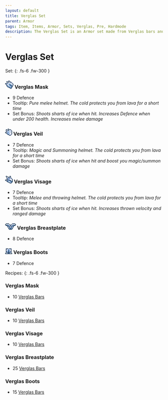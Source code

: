 ```yaml
---
layout: default
title: Verglas Set
parent: Armor
tags: Item, Items, Armor, Sets, Verglas, Pre, Hardmode
description: The Verglas Set is an Armor set made from Verglas bars and is a late pre-hardmode set
---
```


# Verglas Set

Set: 
{: .fs-6 .fw-300 }
### ![Icon](https://github.com/RickLugtigheid/SupernovaMod/blob/main/Items/Armor/PreHardmode/Verglas/VerglasMask.png?raw=true) Verglas Mask
- 9 Defence
- Tooltip: *Pure melee helmet. The cold protects you from lava for a short time*
- Set Bonus: *Shoots sharts of ice when hit. Increases Defence when under 200 health. Increases melee damage*


### ![Icon](https://github.com/RickLugtigheid/SupernovaMod/blob/main/Items/Armor/PreHardmode/Verglas/VerglasVeil.png?raw=true) Verglas Veil
- 7 Defence
- Tooltip: *Magic and Summoning helmet. The cold protects you from lava for a short time*
- Set Bonus: *Shoots sharts of ice when hit and boost you magic/summon damage*


### ![Icon](https://github.com/RickLugtigheid/SupernovaMod/blob/main/Items/Armor/PreHardmode/Verglas/VerglasVisage.png?raw=true) Verglas Visage
- 7 Defence
- Tooltip: *Melee and throwing helmet. The cold protects you from lava for a short time*
- Set Bonus: *Shoots sharts of ice when hit. Increases thrown velocity and ranged damage*


### ![Icon](https://github.com/RickLugtigheid/SupernovaMod/blob/main/Items/Armor/PreHardmode/Verglas/VerglasBreastplate.png?raw=true) Verglas Breastplate
- 8 Defence


### ![Icon](https://github.com/RickLugtigheid/SupernovaMod/blob/main/Items/Armor/PreHardmode/Verglas/VerglasBoots.png?raw=true) Verglas Boots
- 7 Defence


Recipes: 
{: .fs-6 .fw-300 }
### Verglas Mask
- 10 [Verglas Bars](https://ricklugtigheid.github.io/SupernovaMod/docs/items/materials/verglas_bar)


### Verglas Veil
- 10 [Verglas Bars](https://ricklugtigheid.github.io/SupernovaMod/docs/items/materials/verglas_bar)


### Verglas Visage
- 10 [Verglas Bars](https://ricklugtigheid.github.io/SupernovaMod/docs/items/materials/verglas_bar)


### Verglas Breastplate
- 25 [Verglas Bars](https://ricklugtigheid.github.io/SupernovaMod/docs/items/materials/verglas_bar)


### Verglas Boots
- 15 [Verglas Bars](https://ricklugtigheid.github.io/SupernovaMod/docs/items/materials/verglas_bar)
